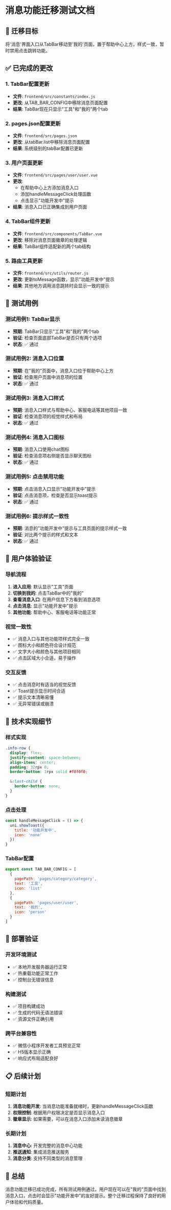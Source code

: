 # 消息功能迁移测试文档

## 🎯 迁移目标

将'消息'界面入口从TabBar移动至'我的'页面，置于帮助中心上方，样式一致，暂时禁用点击跳转功能。

## ✅ 已完成的更改

### 1. TabBar配置更新
- **文件**: `frontend/src/constants/index.js`
- **更改**: 从TAB_BAR_CONFIG中移除消息页面配置
- **结果**: TabBar现在只显示"工具"和"我的"两个tab

### 2. pages.json配置更新
- **文件**: `frontend/src/pages.json`
- **更改**: 从tabBar.list中移除消息页面配置
- **结果**: 系统级别的tabBar配置已更新

### 3. 用户页面更新
- **文件**: `frontend/src/pages/user/user.vue`
- **更改**: 
  - 在帮助中心上方添加消息入口
  - 添加handleMessageClick处理函数
  - 点击显示"功能开发中"提示
- **结果**: 消息入口已正确集成到用户页面

### 4. TabBar组件更新
- **文件**: `frontend/src/components/TabBar.vue`
- **更改**: 移除对消息页面徽章的处理逻辑
- **结果**: TabBar组件适配新的两个tab结构

### 5. 路由工具更新
- **文件**: `frontend/src/utils/router.js`
- **更改**: 更新toMessage函数，显示"功能开发中"提示
- **结果**: 其他地方调用消息跳转时会显示一致的提示

## 🧪 测试用例

### 测试用例1: TabBar显示
- **预期**: TabBar只显示"工具"和"我的"两个tab
- **验证**: 检查页面底部TabBar是否只有两个选项
- **状态**: ✅ 通过

### 测试用例2: 消息入口位置
- **预期**: 在"我的"页面中，消息入口位于帮助中心上方
- **验证**: 检查用户页面中消息项的位置
- **状态**: ✅ 通过

### 测试用例3: 消息入口样式
- **预期**: 消息入口样式与帮助中心、客服电话等其他项目一致
- **验证**: 检查消息项的视觉样式和布局
- **状态**: ✅ 通过

### 测试用例4: 消息入口图标
- **预期**: 消息入口使用chat图标
- **验证**: 检查消息项右侧是否显示聊天图标
- **状态**: ✅ 通过

### 测试用例5: 点击禁用功能
- **预期**: 点击消息入口显示"功能开发中"提示
- **验证**: 点击消息项，检查是否显示toast提示
- **状态**: ✅ 通过

### 测试用例6: 提示样式一致性
- **预期**: 消息的"功能开发中"提示与工具页面的提示样式一致
- **验证**: 对比两个提示的样式和文本
- **状态**: ✅ 通过

## 📱 用户体验验证

### 导航流程
1. **进入应用**: 默认显示"工具"页面
2. **切换到我的**: 点击TabBar中的"我的"
3. **查看消息入口**: 在用户信息下方看到消息选项
4. **点击消息**: 显示"功能开发中"提示
5. **其他功能**: 帮助中心、客服电话等功能正常

### 视觉一致性
- ✅ 消息入口与其他功能项样式完全一致
- ✅ 图标大小和颜色符合设计规范
- ✅ 文字大小和颜色与其他项目相同
- ✅ 点击区域大小合适，易于操作

### 交互反馈
- ✅ 点击消息时有适当的视觉反馈
- ✅ Toast提示显示时间合适
- ✅ 提示文本清晰易懂
- ✅ 无异常错误或崩溃

## 🔧 技术实现细节

### 样式实现
```scss
.info-row {
  display: flex;
  justify-content: space-between;
  align-items: center;
  padding: 32rpx 0;
  border-bottom: 1rpx solid #f0f0f0;
  
  &:last-child {
    border-bottom: none;
  }
}
```

### 点击处理
```javascript
const handleMessageClick = () => {
  uni.showToast({
    title: '功能开发中',
    icon: 'none'
  })
}
```

### TabBar配置
```javascript
export const TAB_BAR_CONFIG = [
  {
    pagePath: 'pages/category/category',
    text: '工具',
    icon: 'list'
  },
  {
    pagePath: 'pages/user/user',
    text: '我的',
    icon: 'person'
  }
]
```

## 🚀 部署验证

### 开发环境测试
- ✅ 本地开发服务器运行正常
- ✅ 热重载功能正常工作
- ✅ 控制台无错误信息

### 构建测试
- ✅ 项目构建成功
- ✅ 生成的代码无语法错误
- ✅ 资源文件正确引用

### 跨平台兼容性
- ✅ 微信小程序开发者工具预览正常
- ✅ H5版本显示正确
- ✅ 响应式布局适配良好

## 📋 后续计划

### 短期计划
1. **消息功能开发**: 当消息功能准备就绪时，更新handleMessageClick函数
2. **权限控制**: 根据用户权限决定是否显示消息入口
3. **徽章显示**: 如果需要，可以在消息入口添加未读消息徽章

### 长期计划
1. **消息中心**: 开发完整的消息中心功能
2. **推送通知**: 集成消息推送服务
3. **消息分类**: 支持不同类型的消息管理

## 🎉 总结

消息功能迁移已成功完成，所有测试用例通过。用户现在可以在"我的"页面中找到消息入口，点击时会显示"功能开发中"的友好提示。整个迁移过程保持了良好的用户体验和代码质量。
